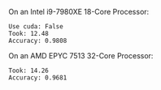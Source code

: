 

On an Intel i9-7980XE 18-Core Processor:
```
Use cuda: False
Took: 12.48
Accuracy: 0.9808
```
On an AMD EPYC 7513 32-Core Processor:
```
Took: 14.26
Accuracy: 0.9681
```

